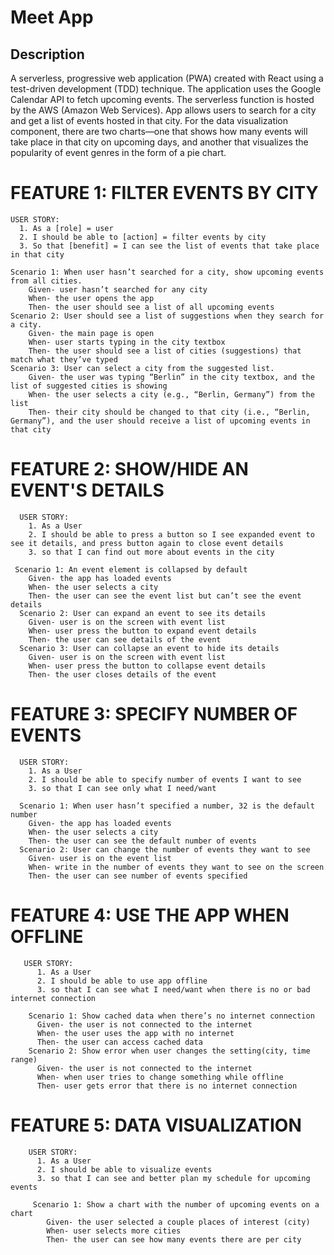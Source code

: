 
# Meet App

## Description

A serverless, progressive web application (PWA) created with React using a test-driven development (TDD) technique. The application uses the Google Calendar API to
fetch upcoming events. The serverless function is hosted by the AWS (Amazon Web Services). App allows users to search for a city and get a list of events hosted in that city. For the data visualization component, there are two charts—one that shows how many events will take place in that city on upcoming days, and another that visualizes the popularity of event genres in the form of a pie chart. 

# FEATURE 1: FILTER EVENTS BY CITY
    USER STORY:
      1. As a [role] = user
      2. I should be able to [action] = filter events by city
      3. So that [benefit] = I can see the list of events that take place in that city

    Scenario 1: When user hasn’t searched for a city, show upcoming events from all cities.
        Given- user hasn’t searched for any city
        When- the user opens the app
        Then- the user should see a list of all upcoming events
    Scenario 2: User should see a list of suggestions when they search for a city.
        Given- the main page is open
        When- user starts typing in the city textbox
        Then- the user should see a list of cities (suggestions) that match what they’ve typed
    Scenario 3: User can select a city from the suggested list.
        Given- the user was typing “Berlin” in the city textbox, and the list of suggested cities is showing
        When- the user selects a city (e.g., “Berlin, Germany”) from the list
        Then- their city should be changed to that city (i.e., “Berlin, Germany”), and the user should receive a list of upcoming events in that city

  # FEATURE 2: SHOW/HIDE AN EVENT'S DETAILS
      USER STORY:
        1. As a User 
        2. I should be able to press a button so I see expanded event to see it details, and press button again to close event details
        3. so that I can find out more about events in the city

     Scenario 1: An event element is collapsed by default
        Given- the app has loaded events
        When- the user selects a city
        Then- the user can see the event list but can’t see the event details
      Scenario 2: User can expand an event to see its details
        Given- user is on the screen with event list
        When- user press the button to expand event details
        Then- the user can see details of the event
      Scenario 3: User can collapse an event to hide its details
        Given- user is on the screen with event list
        When- user press the button to collapse event details
        Then- the user closes details of the event


   # FEATURE 3: SPECIFY NUMBER OF EVENTS
      USER STORY:
        1. As a User 
        2. I should be able to specify number of events I want to see
        3. so that I can see only what I need/want

      Scenario 1: When user hasn’t specified a number, 32 is the default number
        Given- the app has loaded events
        When- the user selects a city
        Then- the user can see the default number of events
      Scenario 2: User can change the number of events they want to see
        Given- user is on the event list 
        When- write in the number of events they want to see on the screen
        Then- the user can see number of events specified

   # FEATURE 4: USE THE APP WHEN OFFLINE
       USER STORY:
          1. As a User 
          2. I should be able to use app offline
          3. so that I can see what I need/want when there is no or bad internet connection

        Scenario 1: Show cached data when there’s no internet connection
          Given- the user is not connected to the internet
          When- the user uses the app with no internet
          Then- the user can access cached data 
        Scenario 2: Show error when user changes the setting(city, time range) 
          Given- the user is not connected to the internet 
          When- when user tries to change something while offline
          Then- user gets error that there is no internet connection

   # FEATURE 5: DATA VISUALIZATION
        USER STORY:
          1. As a User 
          2. I should be able to visualize events
          3. so that I can see and better plan my schedule for upcoming events

         Scenario 1: Show a chart with the number of upcoming events on a chart 
            Given- the user selected a couple places of interest (city)
            When- user selects more cities
            Then- the user can see how many events there are per city 
